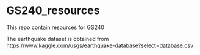# GS240_resources
This repo contain resources for GS240

The earthquake dataset is obtained from https://www.kaggle.com/usgs/earthquake-database?select=database.csv
